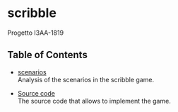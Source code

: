 # scribble
Progetto  I3AA-1819

## Table of Contents

- [scenarios](analysis/scenarios/README.md) <br>
Analysis of the scenarios in the scribble game.

- [Source code](src) <br>
The source code that allows to implement the game.
